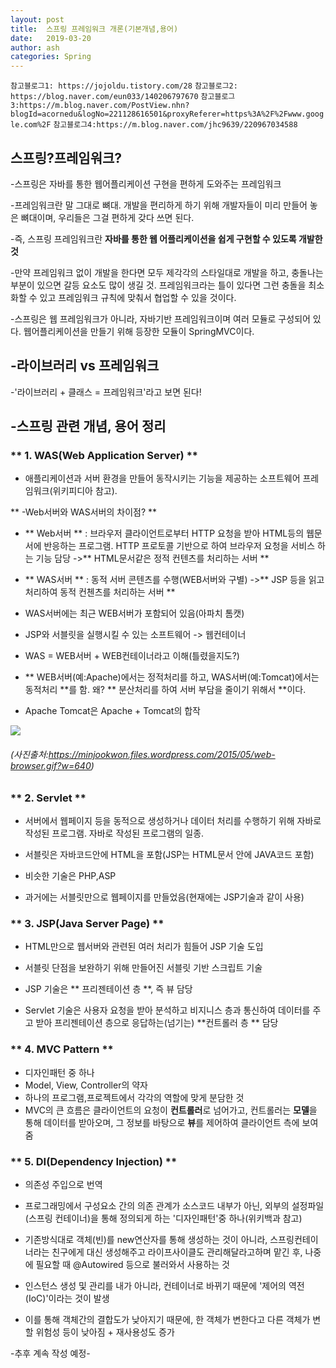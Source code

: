 ```yaml
---
layout: post
title:  스프링 프레임워크 개론(기본개념,용어)
date:   2019-03-20
author: ash
categories: Spring
---
```


`참고블로그1: https://jojoldu.tistory.com/28`
`참고블로그2: https://blog.naver.com/eun033/140206797670`
`참고블로그3:https://m.blog.naver.com/PostView.nhn?blogId=acornedu&logNo=221128616501&proxyReferer=https%3A%2F%2Fwww.google.com%2F`
`참고블로그4:https://m.blog.naver.com/jhc9639/220967034588`

## 스프링?프레임워크?

-스프링은 자바를 통한 웹어플리케이션 구현을 편하게 도와주는 프레임워크

-프레임워크란 말 그대로 뼈대. 개발을 편리하게 하기 위해 개발자들이 미리 만들어 놓은 뼈대이며, 우리들은 그걸 편하게 갖다 쓰면 된다.

-즉, 스프링 프레임워크란 **자바를 통한 웹 어플리케이션을 쉽게 구현할 수 있도록 개발한 것**

-만약 프레임워크 없이 개발을 한다면 모두 제각각의 스타일대로 개발을 하고, 충돌나는 부분이 있으면 갈등 요소도 많이 생길 것. 프레임워크라는 틀이 있다면 그런 충돌을 최소화할 수 있고 프레임워크 규칙에 맞춰서 협업할 수 있을 것이다.

-스프링은 웹 프레임워크가 아니라, 자바기반 프레임워크이며 여러 모듈로 구성되어 있다. 웹어플리케이션을 만들기 위해 등장한 모듈이 SpringMVC이다.  

## -라이브러리 vs 프레임워크

-'라이브러리 + 클래스 = 프레임워크'라고 보면 된다!

## -스프링 관련 개념, 용어 정리

### ** 1. WAS(Web Application Server) **
- 애플리케이션과 서버 환경을 만들어 동작시키는 기능을 제공하는 소프트웨어 프레임워크(위키피디아 참고). 

** -Web서버와 WAS서버의 차이점? **
- ** Web서버 ** : 브라우저 클라이언트로부터 HTTP 요청을 받아 HTML등의 웹문서에 반응하는 프로그램. HTTP 프로토콜 기반으로 하여 브라우저 요청을 서비스 하는 기능 담당
->** HTML문서같은 정적 컨텐츠를 처리하는 서버 **

- ** WAS서버 ** : 동적 서버 콘텐츠를 수행(WEB서버와 구별)
->** JSP 등을 읽고 처리하여 동적 컨첸츠를 처리하는 서버 **

- WAS서버에는 최근 WEB서버가 포함되어 있음(아파치 톰캣)

- JSP와 서블릿을 실행시킬 수 있는 소프트웨어 -> 웹컨테이너 

- WAS = WEB서버 + WEB컨테이너라고 이해(틀렸을지도?)

- ** WEB서버(예:Apache)에서는 정적처리를 하고, WAS서버(예:Tomcat)에서는 동적처리 **를 함. 왜? ** 분산처리를 하여 서버 부담을 줄이기 위해서 **이다.

- Apache Tomcat은 Apache + Tomcat의 합작


![](https://minjookwon.files.wordpress.com/2015/05/web-browser.gif?w=640)
###### (사진출처:https://minjookwon.files.wordpress.com/2015/05/web-browser.gif?w=640)

### ** 2. Servlet **
- 서버에서 웹페이지 등을 동적으로 생성하거나 데이터 처리를 수행하기 위해 자바로 작성된 프로그램. 자바로 작성된 프로그램의 일종.

- 서블릿은 자바코드안에 HTML을 포함(JSP는 HTML문서 안에 JAVA코드 포함)

- 비슷한 기술은 PHP,ASP

- 과거에는 서블릿만으로 웹페이지를 만들었음(현재에는 JSP기술과 같이 사용)

### ** 3. JSP(Java Server Page) **

- HTML만으로 웹서버와 관련된 여러 처리가 힘들어 JSP 기술 도입
- 서블릿 단점을 보완하기 위해 만들어진 서블릿 기반 스크립트 기술

- JSP 기술은 ** 프리젠테이션 층 **, 즉 뷰 담당
- Servlet 기술은 사용자 요청을 받아 분석하고 비지니스 층과 통신하여 데이터를 주고 받아 프리젠테이션 층으로 응답하는(넘기는) **컨트롤러 층 ** 담당

### ** 4. MVC Pattern **

- 디자인패턴 중 하나
- Model, View, Controller의 약자
- 하나의 프로그램,프로젝트에서 각각의 역할에 맞게 분담한 것
- MVC의 큰 흐름은 클라이언트의 요청이 **컨트롤러**로 넘어가고, 컨트롤러는 **모델**을 통해 데이터를 받아오며, 그 정보를 바탕으로 **뷰**를 제어하여 클라이언트 측에 보여줌

### ** 5. DI(Dependency Injection) **

- 의존성 주입으로 번역

- 프로그래밍에서 구성요소 간의 의존 관계가 소스코드 내부가 아닌, 외부의 설정파일(스프링 컨테이너)을 통해 정의되게 하는 '디자인패턴'중 하나(위키백과 참고)

- 기존방식대로 객체(빈)를 new연산자를 통해 생성하는 것이 아니라, 스프링컨테이너라는 친구에게 대신 생성해주고 라이프사이클도 관리해달라고하며 맡긴 후, 나중에 필요할 때 @Autowired 등으로 불러와서 사용하는 것

- 인스턴스 생성 및 관리를 내가 아니라, 컨테이너로 바뀌기 때문에 '제어의 역전(IoC)'이라는 것이 발생

- 이를 통해 객체간의 결합도가 낮아지기 때문에, 한 객체가 변한다고 다른 객체가 변할 위험성 등이 낮아짐 + 재사용성도 증가




-추후 계속 작성 예정-



